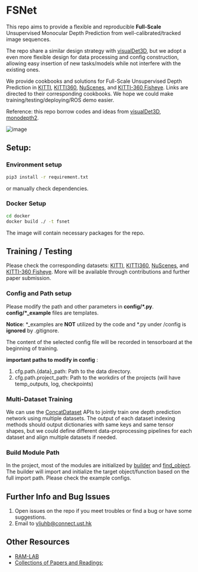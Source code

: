# FSNet

This repo aims to provide a flexible and reproducible **Full-Scale** Unsupervised Monocular Depth Prediction from well-calibrated/tracked image sequences. 

The repo share a similar design strategy with [visualDet3D], but we adopt a even more flexible design for data processing and config construction, allowing easy insertion of new tasks/models while not interfere with the existing ones.

We provide cookbooks and solutions for Full-Scale Unsupervised Depth Prediction in [KITTI], [KITTI360], [NuScenes], and [KITTI-360 Fisheye]. Links are directed to their corresponding cookbooks. We hope we could make training/testing/deploying/ROS demo easier.

Reference: this repo borrow codes and ideas from [visualDet3D], [monodepth2]. 

![image](docs/index.png)

## Setup:

### Environment setup
```bash
pip3 install -r requirement.txt
```

or manually check dependencies.

### Docker Setup

```bash
cd docker
docker build ./ -t fsnet
```
The image will contain necessary packages for the repo. 

## Training / Testing

Please check the corresponding datasets: [KITTI], [KITTI360], [NuScenes], and [KITTI-360 Fisheye]. More will be available through contributions and further paper submission.

### Config and Path setup

Please modify the path and other parameters in **config/\*.py**. **config/\*_example** files are templates.

**Notice**:
*_examples are **NOT** utilized by the code and \*.py under /config is **ignored** by .gitignore.

The content of the selected config file will be recorded in tensorboard at the beginning of training.

**important paths to modify in config** :
1. cfg.path.{data}_path: Path to the data directory.
2. cfg.path.project_path: Path to the workdirs of the projects (will have temp_outputs, log, checkpoints)

### Multi-Dataset Training

We can use the [ConcatDataset](vision_base/data/datasets/dataset_utils.py) APIs to jointly train one depth prediction network using multiple datasets. The output of each dataset indexing methods should output dictionaries with same keys and same tensor shapes, but we could define different data-proprocessing pipelines for each dataset and align multiple datasets if needed. 

### Build Module Path

In the project, most of the modules are initialized by [builder](vision_base/utils/builder.py) and [find_object](vision_base/utils/utils.py). The builder will import and initialize the target object/function based on the full import path. Please check the example configs.

## Further Info and Bug Issues

1. Open issues on the repo if you meet troubles or find a bug or have some suggestions.
2. Email to yliuhb@connect.ust.hk


## Other Resources

- [RAM-LAB](https://www.ram-lab.com)
- [Collections of Papers and Readings](https://owen-liuyuxuan.github.io/papers_reading_sharing.github.io/);


[visualDet3D]:https://github.com/Owen-Liuyuxuan/visualDet3D
[KITTI]:kitti.md
[KITTI360]:kitti360.md
[NuScenes]:nuscenes.md
[KITTI-360 Fisheye]:fisheye.md
[monodepth2]:https://github.com/nianticlabs/monodepth2